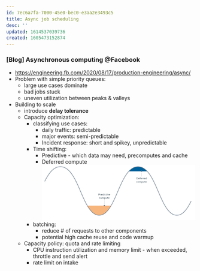 ```yaml
---
id: 7ec6a7fa-7000-45e0-bec0-e3aa2e3493c5
title: Async job scheduling
desc: ''
updated: 1614537039736
created: 1605473152874
---
```


### [Blog] Asynchronous computing @Facebook
- https://engineering.fb.com/2020/08/17/production-engineering/async/
- Problem with simple priority queues: 
    - large use cases dominate
    - bad jobs stuck 
    - uneven utilization between peaks & valleys 
- Building to scale
    - introduce **delay tolerance**
    - Capacity optimization: 
        - classifying use cases:
            - daily traffic: predictable
            - major events: semi-predictable
            - Incident response: short and spikey, unpredictable
        - Time shifting: 
            - Predictive - which data may need, precomputes and cache
            - Deferred compute
            ![](/assets/images/2020-11-15-15-53-52.png)
        - batching: 
            - reduce # of requests to other components 
            - potential high cache reuse and code warmup
    -  Capacity policy: quota and rate limiting
        - CPU instruction utilization and memory limit - when exceeded, throttle and send alert
        - rate limit on intake
    